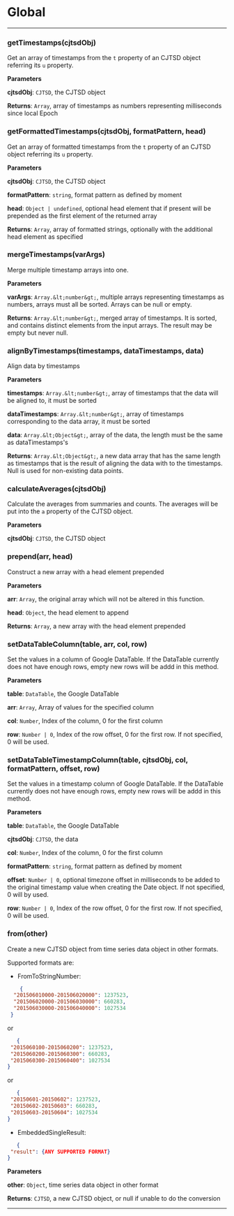 # Global





* * *

### getTimestamps(cjtsdObj)

Get an array of timestamps from the `t` property of an CJTSD object referring its `u` property.

**Parameters**

**cjtsdObj**: `CJTSD`, the CJTSD object

**Returns**: `Array`, array of timestamps as numbers representing
                  							milliseconds since local Epoch


### getFormattedTimestamps(cjtsdObj, formatPattern, head)

Get an array of formatted timestamps from the `t` property of an CJTSD object referring its `u` property.

**Parameters**

**cjtsdObj**: `CJTSD`, the CJTSD object

**formatPattern**: `string`, format pattern as defined by moment

**head**: `Object | undefined`, optional head element that if present will be prepended as the first element of the returned array

**Returns**: `Array`, array of formatted strings, optionally with the additional head element as specified


### mergeTimestamps(varArgs)

Merge multiple timestamp arrays into one.

**Parameters**

**varArgs**: `Array.&lt;number&gt;`, multiple arrays representing timestamps as numbers, arrays must all be sorted.
                                Arrays can be null or empty.

**Returns**: `Array.&lt;number&gt;`, merged array of timestamps. It is sorted, and contains distinct elements from the input arrays.
                          			The result may be empty but never null.


### alignByTimestamps(timestamps, dataTimestamps, data)

Align data by timestamps

**Parameters**

**timestamps**: `Array.&lt;number&gt;`, array of timestamps that the data will be aligned to, it must be sorted

**dataTimestamps**: `Array.&lt;number&gt;`, array of timestamps corresponding to the data array, it must be sorted

**data**: `Array.&lt;Object&gt;`, array of the data, the length must be the same as dataTimestamps's

**Returns**: `Array.&lt;Object&gt;`, a new data array that has the same length as timestamps
                                  that is the result of aligning the data with to the timestamps.
                                  Null is used for non-existing data points.


### calculateAverages(cjtsdObj)

Calculate the averages from summaries and counts.
The averages will be put into the `a` property of the CJTSD object.

**Parameters**

**cjtsdObj**: `CJTSD`, the CJTSD object



### prepend(arr, head)

Construct a new array with a head element prepended

**Parameters**

**arr**: `Array`, the original array which will not be altered in this function.

**head**: `Object`, the head element to append

**Returns**: `Array`, a new array with the head element prepended


### setDataTableColumn(table, arr, col, row)

Set the values in a column of Google DataTable.
If the DataTable currently does not have enough rows, empty new rows will be addd in this method.

**Parameters**

**table**: `DataTable`, the Google DataTable

**arr**: `Array`, Array of values for the specified column

**col**: `Number`, Index of the column, 0 for the first column

**row**: `Number | 0`, Index of the row offset, 0 for the first row. If not specified, 0 will be used.



### setDataTableTimestampColumn(table, cjtsdObj, col, formatPattern, offset, row)

Set the values in a timestamp column of Google DataTable.
If the DataTable currently does not have enough rows, empty new rows will be addd in this method.

**Parameters**

**table**: `DataTable`, the Google DataTable

**cjtsdObj**: `CJTSD`, the data

**col**: `Number`, Index of the column, 0 for the first column

**formatPattern**: `string`, format pattern as defined by moment

**offset**: `Number | 0`, optional timezone offset in milliseconds to be added to
                               the original timestamp value when creating the Date object.
                               If not specified, 0 will by used.

**row**: `Number | 0`, Index of the row offset, 0 for the first row. If not specified, 0 will be used.



### from(other)

Create a new CJTSD object from time series data object in other formats.

Supported formats are:
* FromToStringNumber:
```json
	{
  "201506010000-201506020000": 1237523,
  "201506020000-201506030000": 660283,
  "201506030000-201506040000": 1027534
 }
 ```
 or
 ```json
	{
  "2015060100-2015060200": 1237523,
  "2015060200-2015060300": 660283,
  "2015060300-2015060400": 1027534
 }
 ```
 or
 ```json
	{
  "20150601-20150602": 1237523,
  "20150602-20150603": 660283,
  "20150603-20150604": 1027534
 }
 ```
* EmbeddedSingleResult:
 ```json
	{
  "result": {ANY SUPPORTED FORMAT}
 }
 ```

**Parameters**

**other**: `Object`, time series data object in other format

**Returns**: `CJTSD`, a new CJTSD object, or null if unable to do the conversion



* * *
